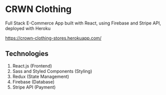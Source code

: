 # CRWN Clothing
Full Stack E-Commerce App built with React, using Firebase and Stripe API, deployed with Heroku

https://crown-clothing-stores.herokuapp.com/

## Technologies
1. React.js (Frontend)
2. Sass and Styled Components (Styling)
3. Redux (State Management)
4. Firebase (Database)
5. Stripe API (Payment)
